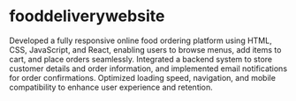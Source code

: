 # fooddeliverywebsite
Developed a fully responsive online food ordering platform using HTML, CSS, JavaScript, and React, enabling users to
browse menus, add items to cart, and place orders seamlessly. Integrated a backend system to store customer details and
order information, and implemented email notifications for order confirmations. Optimized loading speed, navigation, and
mobile compatibility to enhance user experience and retention.

